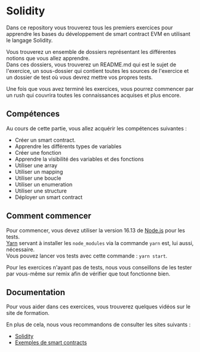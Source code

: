 # Solidity

Dans ce repository vous trouverez tous les premiers exercices pour apprendre les bases du développement de smart contract EVM en utilisant le langage Solidity.

Vous trouverez un ensemble de dossiers représentant les différentes notions que vous allez apprendre.\
Dans ces dossiers, vous trouverez un README.md qui est le sujet de l'exercice, un sous-dossier qui contient toutes les sources de l'exercice et un dossier de test où vous devrez mettre vos propres tests.

Une fois que vous avez terminé les exercices, vous pourrez commencer par un rush qui couvrira toutes les connaissances acquises et plus encore.

## Compétences

Au cours de cette partie, vous allez acquérir les compétences suivantes :

- Créer un smart contract.
- Apprendre les différents types de variables
- Créer une fonction
- Apprendre la visibilité des variables et des fonctions
- Utiliser une array
- Utiliser un mapping
- Utiliser une boucle
- Utiliser un enumeration
- Utiliser une structure
- Déployer un smart contract

## Comment commencer

Pour commencer, vous devez utiliser la version 16.13 de [Node.js](https://nodejs.org/en/download/) pour les tests.\
[Yarn](https://classic.yarnpkg.com/lang/en/docs/install/#debian-stable) servant à installer les `node_modules` via la commande `yarn` est, lui aussi, nécessaire.\
Vous pouvez lancer vos tests avec cette commande : `yarn start`.

Pour les exercices n'ayant pas de tests, nous vous conseillons de les tester par vous-même sur remix afin de vérifier que tout fonctionne bien.

## Documentation

Pour vous aider dans ces exercices, vous trouverez quelques vidéos sur le site de formation.

En plus de cela, nous vous recommandons de consulter les sites suivants :

- [Solidity](https://docs.soliditylang.org/en/v0.8.14/)
- [Exemples de smart contracts](https://docs.soliditylang.org/en/v0.8.14/solidity-by-example.html)
